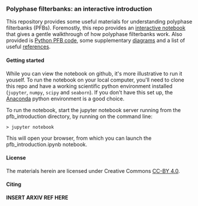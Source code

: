 ### Polyphase filterbanks: an interactive introduction

This repository provides some useful materials for understanding polyphase filterbanks (PFBs). Foremostly, this repo provides an [interactive notebook](pfb_intoduction.ipynb) that gives a gentle walkthrough of how polyphase filterbanks work. Also provided is [Python PFB code](pfb.py), some supplementary [diagrams](diagrams/) and a list of useful [references](references.md).

#### Getting started

While you can view the notebook on github, it's more illustrative to run it youself. To run the notebook on your local computer, you'll need to clone this repo and have a working scientific python environment installed (`jupyter`, `numpy`, `scipy` and `seaborn`). If you don't have this set up, the [Anaconda](https://www.continuum.io/downloads) python environment is a good choice.

To run the notebook, start the jupyter notebook server running from the pfb_introduction directory, by running on the command line:

```
> jupyter notebook
```

This will open your browser, from which you can launch the pfb_introduction.ipynb notebook.

#### License

The materials herein are licensed under Creative Commons [CC-BY 4.0](http://creativecommons.org/licenses/by/4.0/). 

#### Citing

**INSERT ARXIV REF HERE**


 
